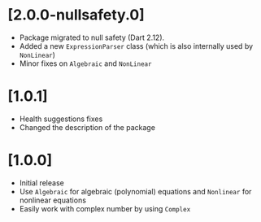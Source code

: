 # [2.0.0-nullsafety.0]

  - Package migrated to null safety (Dart 2.12).
  - Added a new `ExpressionParser` class (which is also internally used by `NonLinear`)
  - Minor fixes on `Algebraic` and `NonLinear`

# [1.0.1]

  - Health suggestions fixes
  - Changed the description of the package

# [1.0.0]

 - Initial release
 - Use `Algebraic` for algebraic (polynomial) equations and `Nonlinear` for nonlinear equations
 - Easily work with complex number by using `Complex`